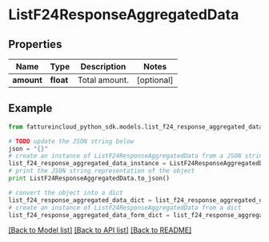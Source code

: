 # ListF24ResponseAggregatedData


## Properties

Name | Type | Description | Notes
------------ | ------------- | ------------- | -------------
**amount** | **float** | Total amount. | [optional] 

## Example

```python
from fattureincloud_python_sdk.models.list_f24_response_aggregated_data import ListF24ResponseAggregatedData

# TODO update the JSON string below
json = "{}"
# create an instance of ListF24ResponseAggregatedData from a JSON string
list_f24_response_aggregated_data_instance = ListF24ResponseAggregatedData.from_json(json)
# print the JSON string representation of the object
print ListF24ResponseAggregatedData.to_json()

# convert the object into a dict
list_f24_response_aggregated_data_dict = list_f24_response_aggregated_data_instance.to_dict()
# create an instance of ListF24ResponseAggregatedData from a dict
list_f24_response_aggregated_data_form_dict = list_f24_response_aggregated_data.from_dict(list_f24_response_aggregated_data_dict)
```
[[Back to Model list]](../README.md#documentation-for-models) [[Back to API list]](../README.md#documentation-for-api-endpoints) [[Back to README]](../README.md)


